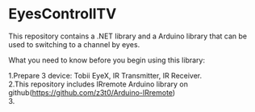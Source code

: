 # EyesControllTV
This repository contains a .NET library and a Arduino library that can be used to switching to a channel by eyes.

What you need to know before you begin using this library:

  1.Prepare 3 device: Tobii EyeX, IR Transmitter, IR Receiver.<br>
  2.This repository includes IRremote Arduino library on github(https://github.com/z3t0/Arduino-IRremote)<br>
  3.
